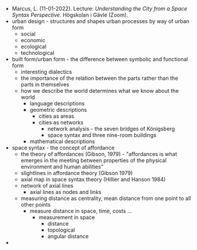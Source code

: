 - Marcus, L. (11-01-2022). Lecture: _Understanding the City from a Space Syntax Perspective_. Högskolan i Gävle (Zoom).
- urban design - structures and shapes urban processes by way of urban form
	- social
	- economic
	- ecological
	- technological
- built form/urban form - the difference between symbolic and functional form
	- interesting dialectics
	- the importance of the relation between the parts rather than the parts in themselves
	- how we describe the world determines what we know about the world
		- language descriptions
		- geometric descriptions
			- cities as areas
			- cities as networks
				- network analysis - the seven bridges of Königsberg
				- space syntax and three nine-room buildings
		- mathematical descriptions
- space syntax - the concept of affordance
	- the theory of affordances (Gibson, 1979) - "affordances is what emerges in the meeting between properties of the physical environment and human abilities"
	- slightlines in affordance theory (Gibson 1979)
	- axial map in space syntax theory (Hillier and Hanson 1984)
	- network of axial lines
		- axial lines as nodes and links
	- measuring distance as centrality, mean distance from one point to all other points
		- measure distance in space, time, costs ...
			- measurement in space
				- distance
				- topological
				- angular distance
-